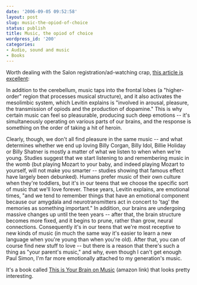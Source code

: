 ```yaml
---
date: '2006-09-05 09:52:58'
layout: post
slug: music-the-opiod-of-choice
status: publish
title: Music, the opiod of choice
wordpress_id: '200'
categories:
- Audio, sound and music
- Books
---
```



Worth dealing with the Salon registration/ad-watching crap, [this article is excellent](http://www.salon.com/books/review/2006/09/05/levitin/print.html):



> 
 In addition to the cerebellum, music taps into the frontal lobes (a "higher-order" region that processes musical structure), and it also activates the mesolimbic system, which Levitin explains is "involved in arousal, pleasure, the transmission of opiods and the production of dopamine." This is why certain music can feel so pleasurable, producing such deep emotions -- it's simultaneously operating on various parts of our brains, and the response is something on the order of taking a hit of heroin.

Clearly, though, we don't all find pleasure in the same music -- and what determines whether we end up loving Billy Corgan, Billy Idol, Billie Holiday or Billy Shatner is mostly a matter of what we listen to when when we're young. Studies suggest that we start listening to and remembering music in the womb (but playing Mozart to your baby, and indeed playing Mozart to yourself, will not make you smarter -- studies showing that famous effect have largely been debunked). Humans prefer music of their own culture when they're toddlers, but it's in our teens that we choose the specific sort of music that we'll love forever. These years, Levitin explains, are emotional times, "and we tend to remember things that have an emotional component because our amygdala and neurotransmitters act in concert to 'tag' the memories as something important." In addition, our brains are undergoing massive changes up until the teen years -- after that, the brain structure becomes more fixed, and it begins to prune, rather than grow, neural connections. Consequently it's in our teens that we're most receptive to new kinds of music (in much the same way it's easier to learn a new language when you're young than when you're old). After that, you can of course find new stuff to love -- but there is a reason that there's such a thing as "your parent's music," and why, even though I can't get enough Paul Simon, I'm far more emotionally attached to my generation's music. 




It's a book called [This is Your Brain on Music](http://www.amazon.com/gp/redirect.html?link_code=ur2&tag=phfactor-20&camp=1789&creative=9325&location=%2FThis-Your-Brain-Music-Obsession%2Fdp%2F0525949690%2Fsr%3D8-1%2Fqid%3D1157478653%2Fref%3Dpd_bbs_1%3Fie%3DUTF8%26s%3Dbooks) (amazon link) that looks pretty interesting. 
